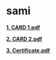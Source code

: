 # sami


<p><a target="_blank" href="https://samictg.ga/CARD%201.pdf"><b>1. CARD 1.pdf</b></a></p>
<p><a target="_blank" href="https://samictg.ga/CARD%202.pdf"><b>2. CARD 2.pdf</b></a></p>
<p><a target="_blank" href="https://samictg.ga/certificate.pdf"><b>3. Certificate.pdf</b></a></p>

